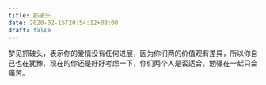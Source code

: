 ```yaml
---
title: 抓破头
date: 2020-02-15T20:54:12+08:00
draft: false
---
```


梦见抓破头，表示你的爱情没有任何进展，因为你们两的价值观有差异，所以你自己也在犹豫，现在的你还是好好考虑一下，你们两个人是否适合，勉强在一起只会痛苦。

